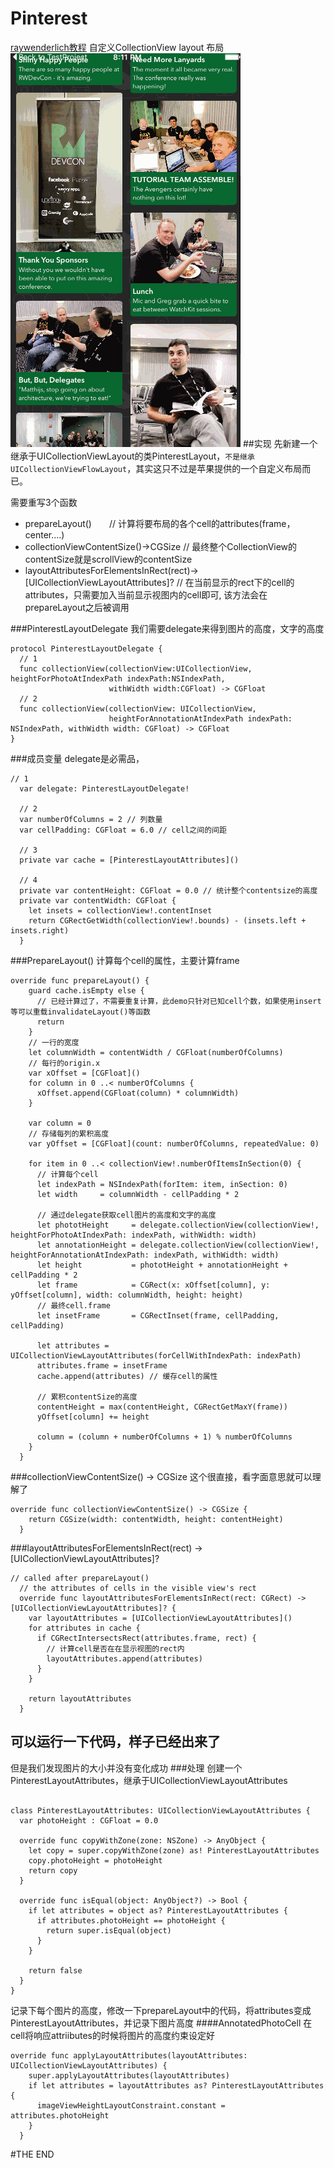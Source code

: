 # Pinterest
[raywenderlich教程](https://www.raywenderlich.com/107439/uicollectionview-custom-layout-tutorial-pinrt)
自定义CollectionView layout 布局
![](./gif.gif)
##实现
先新建一个继承于UICollectionViewLayout的类PinterestLayout，`不是继承UICollectionViewFlowLayout`，其实这只不过是苹果提供的一个自定义布局而已。

需要重写3个函数

+ prepareLayout()　　// 计算将要布局的各个cell的attributes(frame，center....)
+ collectionViewContentSize()->CGSize	// 最终整个CollectionView的contentSize就是scrollView的contentSize
+ layoutAttributesForElementsInRect(rect)->[UICollectionViewLayoutAttributes]? // 在当前显示的rect下的cell的attributes，只需要加入当前显示视图内的cell即可, 该方法会在prepareLayout之后被调用

###PinterestLayoutDelegate
我们需要delegate来得到图片的高度，文字的高度

```
protocol PinterestLayoutDelegate {
  // 1
  func collectionView(collectionView:UICollectionView, heightForPhotoAtIndexPath indexPath:NSIndexPath,
                      withWidth width:CGFloat) -> CGFloat
  // 2
  func collectionView(collectionView: UICollectionView,
                      heightForAnnotationAtIndexPath indexPath: NSIndexPath, withWidth width: CGFloat) -> CGFloat
}
```
###成员变量
delegate是必需品，

```
// 1
  var delegate: PinterestLayoutDelegate!
  
  // 2
  var numberOfColumns = 2 // 列数量
  var cellPadding: CGFloat = 6.0 // cell之间的间距
  
  // 3
  private var cache = [PinterestLayoutAttributes]()
  
  // 4
  private var contentHeight: CGFloat = 0.0 // 统计整个contentsize的高度
  private var contentWidth: CGFloat {
    let insets = collectionView!.contentInset
    return CGRectGetWidth(collectionView!.bounds) - (insets.left + insets.right)
  }

```
###PrepareLayout()
计算每个cell的属性，主要计算frame

```
override func prepareLayout() {
    guard cache.isEmpty else {
      // 已经计算过了，不需要重复计算，此demo只针对已知cell个数，如果使用insert等可以重载invalidateLayout()等函数
      return
    }
    // 一行的宽度
    let columnWidth = contentWidth / CGFloat(numberOfColumns) 
    // 每行的origin.x
    var xOffset = [CGFloat]()	
    for column in 0 ..< numberOfColumns {
      xOffset.append(CGFloat(column) * columnWidth)
    }
    
    var column = 0
    // 存储每列的累积高度
    var yOffset = [CGFloat](count: numberOfColumns, repeatedValue: 0)
    
    for item in 0 ..< collectionView!.numberOfItemsInSection(0) {
      // 计算每个cell
      let indexPath = NSIndexPath(forItem: item, inSection: 0)
      let width     = columnWidth - cellPadding * 2
      
      // 通过delegate获取cell图片的高度和文字的高度
      let phototHeight     = delegate.collectionView(collectionView!, heightForPhotoAtIndexPath: indexPath, withWidth: width)
      let annotationHeight = delegate.collectionView(collectionView!, heightForAnnotationAtIndexPath: indexPath, withWidth: width)
      let height           = phototHeight + annotationHeight + cellPadding * 2
      let frame            = CGRect(x: xOffset[column], y: yOffset[column], width: columnWidth, height: height)
      // 最终cell.frame
      let insetFrame       = CGRectInset(frame, cellPadding, cellPadding)
      
      let attributes = UICollectionViewLayoutAttributes(forCellWithIndexPath: indexPath)
      attributes.frame = insetFrame
      cache.append(attributes) // 缓存cell的属性

      // 累积contentSize的高度
      contentHeight = max(contentHeight, CGRectGetMaxY(frame)) 
      yOffset[column] += height
      
      column = (column + numberOfColumns + 1) % numberOfColumns
    }
  }
```

###collectionViewContentSize() -> CGSize
这个很直接，看字面意思就可以理解了

```
override func collectionViewContentSize() -> CGSize {
    return CGSize(width: contentWidth, height: contentHeight)
  }
```
###layoutAttributesForElementsInRect(rect) -> [UICollectionViewLayoutAttributes]?

```
// called after prepareLayout()
  // the attributes of cells in the visible view's rect
  override func layoutAttributesForElementsInRect(rect: CGRect) -> [UICollectionViewLayoutAttributes]? {
    var layoutAttributes = [UICollectionViewLayoutAttributes]()
    for attributes in cache {
      if CGRectIntersectsRect(attributes.frame, rect) {
        // 计算cell是否在在显示视图的rect内
        layoutAttributes.append(attributes)
      }
    }
    
    return layoutAttributes
  }
```

## 可以运行一下代码，样子已经出来了
但是我们发现图片的大小并没有变化成功
###处理
创建一个PinterestLayoutAttributes，继承于UICollectionViewLayoutAttributes

```

class PinterestLayoutAttributes: UICollectionViewLayoutAttributes {
  var photoHeight : CGFloat = 0.0
  
  override func copyWithZone(zone: NSZone) -> AnyObject {
    let copy = super.copyWithZone(zone) as! PinterestLayoutAttributes
    copy.photoHeight = photoHeight
    return copy
  }
  
  override func isEqual(object: AnyObject?) -> Bool {
    if let attributes = object as? PinterestLayoutAttributes {
      if attributes.photoHeight == photoHeight {
        return super.isEqual(object)
      }
    }
    
    return false
  }
}
```
记录下每个图片的高度，修改一下prepareLayout中的代码，将attributes变成PinterestLayoutAttributes，并记录下图片高度
####AnnotatedPhotoCell
在cell将响应attriibutes的时候将图片的高度约束设定好

```
override func applyLayoutAttributes(layoutAttributes: UICollectionViewLayoutAttributes) {
    super.applyLayoutAttributes(layoutAttributes)
    if let attributes = layoutAttributes as? PinterestLayoutAttributes {
      imageViewHeightLayoutConstraint.constant = attributes.photoHeight
    }
  }
```

#THE END